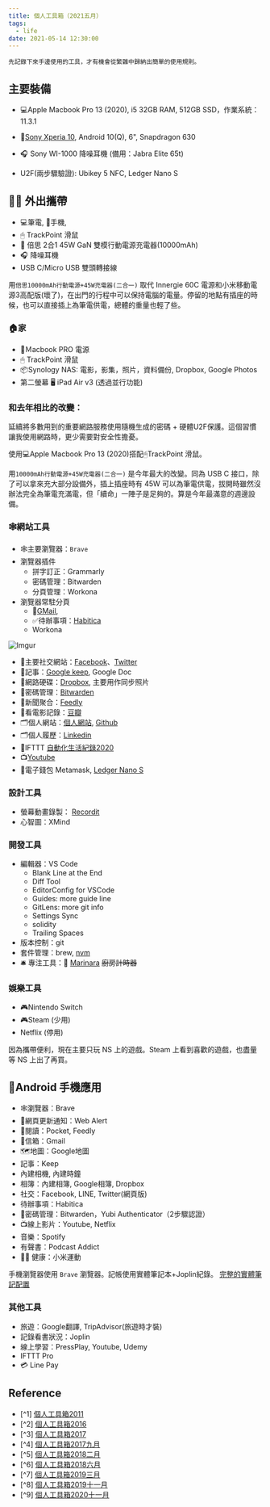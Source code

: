 ```yaml
---
title: 個人工具箱（2021五月）
tags:
  - life
date: 2021-05-14 12:30:00
---
```


`先記錄下來手邊使用的工具，才有機會從繁雜中歸納出簡單的使用規則。`

## 主要裝備

* :computer:Apple Macbook Pro 13 (2020), i5 32GB RAM, 512GB SSD，作業系統：11.3.1

* :iphone:[Sony Xperia 10](https://www.sogi.com.tw/products/sony_xperia_10/14610), Android 10(Q), 6", Snapdragon 630

* :headphones: Sony WI-1000 降噪耳機 (備用：Jabra Elite 65t)
* U2F(兩步驟驗證): Ubikey 5 NFC, Ledger Nano S

<!-- truncate -->

## 🚶‍♂️ 外出攜帶

* :computer:筆電, :iphone:手機,
* 🖱 TrackPoint 滑鼠
* :electric_plug: 倍思 2合1 45W GaN 雙模行動電源充電器(10000mAh)
* :headphones: 降噪耳機
* USB C/Micro USB 雙頭轉接線

用`倍思10000mAh行動電源+45W充電器(二合一)` 取代 Innergie 60C 電源和小米移動電源3高配版(壞了)，在出門的行程中可以保持電腦的電量。停留的地點有插座的時候，也可以直接插上為筆電供電，總體的重量也輕了些。

### :house:家

* :electric_plug:Ｍacbook PRO 電源
* 🖱 TrackPoint 滑鼠
* :package:Synology NAS: 電影，影集，照片，資料備份, Dropbox, Google Photos
* 第二螢幕 :desktop_computer: iPad Air v3 (透過並行功能)

### 和去年相比的改變：

延續將多數用到的重要網路服務使用隨機生成的密碼 + 硬體U2F保護。這個習慣讓我使用網路時，更少需要對安全性擔憂。

使用:computer:Apple Macbook Pro 13 (2020)搭配🖱TrackPoint 滑鼠。

用`10000mAh行動電源+45W充電器(二合一)` 是今年最大的改變。同為 USB C 接口，除了可以拿來充大部分設備外，插上插座時有 45W 可以為筆電供電，拔開時雖然沒辦法完全為筆電充滿電，但「續命」一陣子是足夠的。算是今年最滿意的週邊設備。

### :spider_web:網站工具

* :spider_web:主要瀏覽器：`Brave`
* 瀏覽器插件
  - 拼字訂正：Grammarly
  - 密碼管理：Bitwarden
  - 分頁管理：Workona
* 瀏覽器常駐分頁
  - :email:[GMail](http://mail.google.com/),
  - ✅待辦事項：[Habitica](https://habitica.com/)
  - Workona

![Imgur](https://i.imgur.com/7goRNxj.png)

* :busts_in_silhouette:主要社交網站：[Facebook](http://www.facebook.com/)、[Twitter](https://twitter.com/gasolin)
* :memo:記事：[Google keep](http://keep.google.com/), Google Doc
* :floppy_disk:網路硬碟：[Dropbox](http://www.dropbox.com/), 主要用作同步照片
* 🔑密碼管理：[Bitwarden](https://www.bitwarden.com/)
* :newspaper:新聞聚合：[Feedly](https://feedly.com/)
* :movie_camera:看電影記錄：[豆瓣](http://www.douban.com/)
* :card_index_dividers:個人網站：[個人網站](http://www.gasolin.idv.tw), [Github](https://github.com/gasolin/blog/)
* :card_index_dividers:個人履歷：[Linkedin](https://www.linkedin.com/in/fredglin/)
* :link:IFTTT [自動化生活紀錄2020](life/personal-automation-in-2020.md)
* :tv:[Youtube](https://www.youtube.com/)
* :purse:電子錢包 Metamask, [Ledger Nano S](crypto/setup_ledger_nano_on_linux.md)


### 設計工具

* 螢幕動畫錄製： [Recordit](http://www.recordit.co/)
* 心智圖：XMind

### 開發工具

* 編輯器：VS Code
  - Blank Line at the End
  - Diff Tool
  - EditorConfig for VSCode
  - Guides: more guide line
  - GitLens: more git info
  - Settings Sync
  - solidity
  - Trailing Spaces
* 版本控制：git
* 套件管理：brew, [nvm](https://github.com/creationix/nvm)
* :bellhop_bell: 專注工具：:tomato: [Marinara](https://chrome.google.com/webstore/detail/marinara-pomodoro%C2%AE-assist/lojgmehidjdhhbmpjfamhpkpodfcodef) ~~廚房計時器~~

### 娛樂工具

* 🎮Nintendo Switch
* 🎮Steam (少用)
* Netflix (停用)

因為攜帶便利，現在主要只玩 NS 上的遊戲。Steam 上看到喜歡的遊戲，也盡量等 NS 上出了再買。

## :iphone:Android 手機應用
* :spider_web:瀏覽器：Brave
* :bell:網頁更新通知：Web Alert
* :newspaper:閱讀：Pocket, Feedly
* :email:信箱：Gmail
* :world_map:地圖：Google地圖
* 記事：Keep
* 內建相機, 內建時鐘
* 相簿：內建相簿, Google相簿, Dropbox
* 社交：Facebook, LINE, Twitter(網頁版)
* 待辦事項：Habitica
* :closed_lock_with_key:密碼管理：Bitwarden，Yubi Authenticator（2步驟認證）
* :tv:線上影片：Youtube, Netflix
* 音樂：Spotify
* 有聲書：Podcast Addict
* 🚶‍♂️ 健康：小米運動

手機瀏覽器使用 `Brave` 瀏覽器。記帳使用實體筆記本+Joplin紀錄。
[完整的實體筆記配置](life/handbook.md)

### 其他工具

* 旅遊：Google翻譯, TripAdvisor(旅遊時才裝)
* 記錄看書狀況：Joplin
* 線上學習：PressPlay, Youtube, Udemy
* IFTTT Pro
* 💳 Line Pay

## Reference

* [^1] [個人工具箱2011](tools/tooling-in-2011.md)
* [^2] [個人工具箱2016](tools/tooling-in-2016.md)
* [^3] [個人工具箱2017](tools/tooling-in-2017.md)
* [^4] [個人工具箱2017九月](tools/tooling-in-2017-sep.md)
* [^5] [個人工具箱2018二月](tools/tooling-in-2018-feb.md)
* [^6] [個人工具箱2018六月](tools/tooling-in-2018-jun.md)
* [^7] [個人工具箱2019三月](tools/tooling-in-2019-Mar.md)
* [^8] [個人工具箱2019十一月](tools/tooling-in-2019-Nov.md)
* [^9] [個人工具箱2020十一月](tools/tooling-in-2020-Nov.md)
